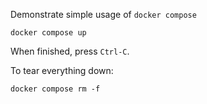Demonstrate simple usage of `docker compose`

```text
docker compose up
```

When finished, press `Ctrl-C`.

To tear everything down:

```text
docker compose rm -f
```
